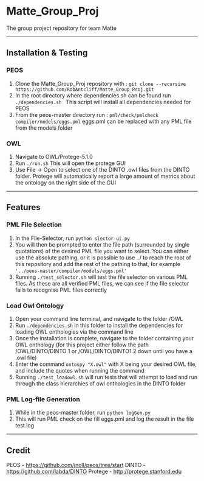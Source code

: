 # Matte_Group_Proj
The group project repository for team Matte

---
## Installation & Testing
### PEOS
1. Clone the Matte_Group_Proj repository with : `git clone --recursive https://github.com/RobAntcliff/Matte_Group_Proj.git`
1. In the root directory where dependencies.sh can be found run `./dependencies.sh ` This script will install all dependencies needed for PEOS
1. From the peos-master directory run : `pml/check/pmlcheck compiler/models/eggs.pml` eggs.pml can be replaced with any PML file from the models folder

### OWL
1. Navigate to OWL/Protege-5.1.0
1. Run `./run.sh` This will open the protege GUI
1. Use File -> Open to select one of the DINTO .owl files from the DINTO folder. Protege will automatically report a large amount of metrics about the ontology on the right side of the GUI

---
## Features
### PML File Selection

1. In the File-Selector, run `python slector-ui.py`
2. You will then be prompted to enter the file path (surrounded by single quotations) of the desired PML file you want to select. You can either use the absolute pathing, or it is possible to use ../ to reach the root of this repository and add the rest of the pathing to that, for example `'../peos-master/compiler/models/eggs.pml'`
1. Running `./test_selector.sh` will test the file selector on various PML files. As these are all verified PML files, we can see if the file selector fails to recognise PML files correctly

### Load Owl Ontology
1. Open your command line terminal, and navigate to the folder /OWL
2. Run `./dependencies.sh` in this folder to install the dependencies for loading OWL onthologies via the command line
3. Once the installation is complete, navigate to  the folder containing your OWL onthology (for this project either follow the path /OWL/DINTO/DINTO 1 or /OWL/DINTO/DINTO1.2 down until you have a .owl file)
4. Enter the command `ontospy "X.owl"` with X being your desired OWL file, and include the quotes when running the command
1. Running `./test_loadowl.sh` will run tests that will attempt to load and run through the class hierarchies of owl onthologies in the DINTO folder

### PML Log-file Generation
1. While in the peos-master folder, run `python logGen.py`
1. This will run PML check on the fill eggs.pml and log the result in the file test.log

 ---

## Credit
PEOS - https://github.com/jnoll/peos/tree/start
DINTO - https://github.com/labda/DINTO
Protege - http://protege.stanford.edu
